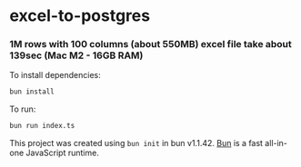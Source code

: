 # excel-to-postgres

### 1M rows with 100 columns (about 550MB) excel file  take about 139sec (Mac M2 - 16GB RAM)

To install dependencies:

```bash
bun install
```

To run:

```bash
bun run index.ts
```

This project was created using `bun init` in bun v1.1.42. [Bun](https://bun.sh) is a fast all-in-one JavaScript runtime.
